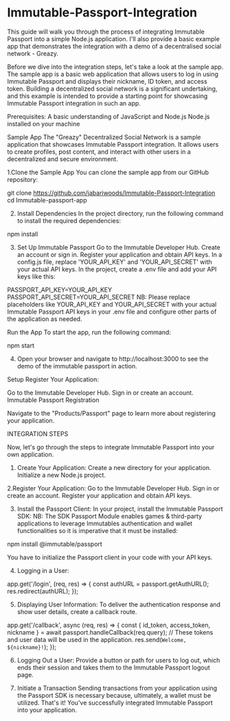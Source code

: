 # Immutable-Passport-Integration
This guide will walk you through the process of integrating Immutable Passport into a simple Node.js application. I'll also provide a basic example app that demonstrates the integration with a demo of a decentralised social network - Greazy.

Before we dive into the integration steps, let's take a look at the sample app. The sample app is a basic web application that allows users to log in using Immutable Passport and displays their nickname, ID token, and access token. Building a decentralized social network is a significant undertaking, and this example is intended to provide a starting point for showcasing Immutable Passport integration in such an app. 

Prerequisites:
A basic understanding of JavaScript and Node.js
Node.js installed on your machine

Sample App
The "Greazy" Decentralized Social Network is a sample application that showcases Immutable Passport integration. It allows users to create profiles, post content, and interact with other users in a decentralized and secure environment.


1.Clone the Sample App
You can clone the sample app from our GitHub repository:

git clone https://github.com/jabariwoods/Immutable-Passport-Integration
cd Immutable-passport-app


2. Install Dependencies
In the project directory, run the following command to install the required dependencies:

npm install

3. Set Up Immutable Passport
Go to the Immutable Developer Hub.
Create an account or sign in.
Register your application and obtain API keys.
In a config.js file, replace 'YOUR_API_KEY' and 'YOUR_API_SECRET' with your actual API keys.
In the project, create a .env file and add your API keys like this:

PASSPORT_API_KEY=YOUR_API_KEY
PASSPORT_API_SECRET=YOUR_API_SECRET
NB: Please replace placeholders like YOUR_API_KEY and YOUR_API_SECRET with your actual Immutable Passport API keys in your .env file and configure other parts of the application as needed. 

Run the App
To start the app, run the following command:

npm start

4. Open your browser and navigate to http://localhost:3000 to see the demo of the immutable passport in action.

Setup
Register Your Application:

Go to the Immutable Developer Hub.
Sign in or create an account.
Immutable Passport Registration

Navigate to the "Products/Passport" page to learn more about registering your application.

INTEGRATION STEPS

Now, let's go through the steps to integrate Immutable Passport into your own application.

1. Create Your Application:
Create a new directory for your application.
Initialize a new Node.js project.

2.Register Your Application:
Go to the Immutable Developer Hub.
Sign in or create an account.
Register your application and obtain API keys.

3. Install the Passport Client:
In your project, install the Immutable Passport SDK:    NB: The SDK Passport Module enables games & third-party applications to leverage Immutables authentication and wallet functionalities so it is imperative that it must be installed:

npm install @immutable/passport

You have to initialize the Passport client in your code with your API keys.

4. Logging in a User:

app.get('/login', (req, res) => {
  const authURL = passport.getAuthURL();
  res.redirect(authURL);
});

5. Displaying User Information:
To deliver the authentication response and show user details, create a callback route.

app.get('/callback', async (req, res) => {
  const { id_token, access_token, nickname } = await passport.handleCallback(req.query);
  // These tokens and user data will be used in the application. 
  res.send(`Welcome, ${nickname}!`);
});

6. Logging Out a User:
Provide a button or path for users to log out, which ends their session and takes them to the Immutable Passport logout page.

7. Initiate a Transaction
Sending transactions from your application using the Passport SDK is necessary because, ultimately, a wallet must be utilized.
That's it! You've successfully integrated Immutable Passport into your application.

